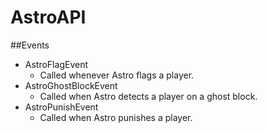# AstroAPI
##Events
- AstroFlagEvent
  - Called whenever Astro flags a player.
- AstroGhostBlockEvent
  - Called when Astro detects a player on a ghost block.
- AstroPunishEvent
  - Called when Astro punishes a player.
